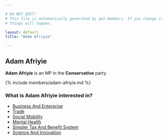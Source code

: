 ```yaml
---

# DO NOT EDIT!
# This file is automatically generated by get-members. If you change it, bad
# things will happen.

layout: default
title: "Adam Afriyie"

---
```


## Adam Afriyie

**Adam Afriyie** is an MP in the **Conservative** party.

{% include members/adam-afriyie.md %}

### What is Adam Afriyie interested in?


* [Business And Enterprise](/interests/business-and-enterprise.html)
* [Trade](/interests/trade.html)
* [Social Mobility](/interests/social-mobility.html)
* [Mental Health](/interests/mental-health.html)
* [Simpler Tax And Benefit System](/interests/simpler-tax-and-benefit-system.html)
* [Science And Innovation](/interests/science-and-innovation.html)
